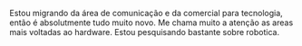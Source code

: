 Estou migrando da área de comunicação e da comercial para tecnologia, então é absolutmente tudo muito novo. 
Me chama muito a atenção as areas mais voltadas ao hardware. Estou pesquisando bastante sobre robotica.
